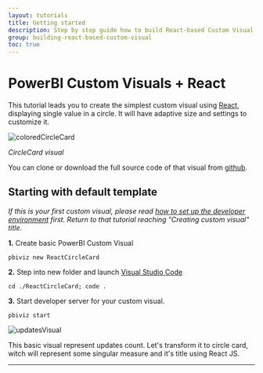 ```yaml
---
layout: tutorials
title: Getting started
description: Step by step guide how to build React-based Custom Visual
group: building-react-based-custom-visual
toc: true
---
```


# PowerBI Custom Visuals + React

This tutorial leads you to create the simplest custom visual using [React](https://reactjs.org/), displaying single value in a circle. It will have adaptive size and settings to customize it.

![coloredCircleCard](../images/coloredCircleCard.png)

_CircleCard visual_

You can clone or download the full source code of that visual from [github](https://github.com/Microsoft/powerbi-visuals-circlecard-react).


## Starting with default template

_If this is your first custom visual, please read [how to set up the developer environment](https://docs.microsoft.com/en-us/power-bi/developer/custom-visual-develop-tutorial#prerequisites) first. Return to that tutorial reaching "Creating custom visual" title._

__1.__ Create basic PowerBI Custom Visual
  ```
  pbiviz new ReactCircleCard
  ```

__2.__ Step into new folder and launch [Visual Studio Code](https://code.visualstudio.com/)
  ```
  cd ./ReactCircleCard; code .
  ```

__3.__ Start developer server for your custom visual.
  ```
  pbiviz start
  ```

![updatesVisual](../images/updatesVisual.png)

This basic visual represent updates count. Let's transform it to circle card, witch will represent some singular measure and it's title using React JS.

---------
